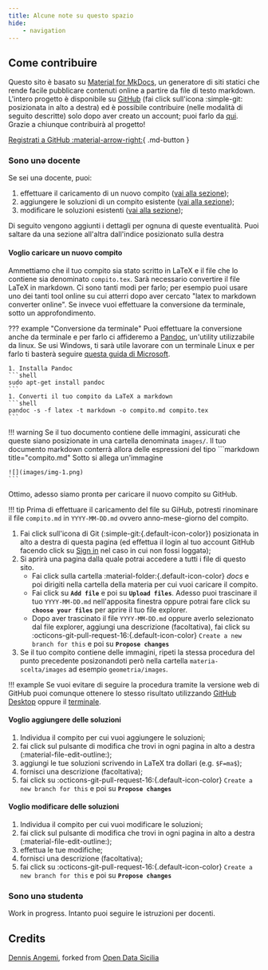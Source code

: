 ```yaml
---
title: Alcune note su questo spazio
hide:
    - navigation
---
```


## Come contribuire

Questo sito è basato su [Material for MkDocs](https://squidfunk.github.io/mkdocs-material/), un generatore di siti statici che rende facile pubblicare contenuti online a partire da file di testo markdown. L'intero progetto è disponibile su [GitHub](https://github.com/unict-dmi/DFA-compiti) (fai click sull'icona :simple-git: posizionata in alto a destra) ed è possibile contribuire (nelle modalità di seguito descritte) solo dopo aver creato un account; puoi farlo da [qui](https://github.com/signup). Grazie a chiunque contribuirà al progetto!

[Registrati a GitHub :material-arrow-right:](https://github.com/signup){ .md-button }


### Sono unə docente

Se sei unə docente, puoi:

1. effettuare il caricamento di un nuovo compito ([vai alla sezione](#voglio-caricare-un-nuovo-compito));
2. aggiungere le soluzioni di un compito esistente ([vai alla sezione](#voglio-aggiungere-delle-soluzioni));
3. modificare le soluzioni esistenti ([vai alla sezione](#voglio-modificare-delle-soluzioni));

Di seguito vengono aggiunti i dettagli per ognuna di queste eventualità. Puoi saltare da una sezione all'altra dall'indice posizionato sulla destra

#### Voglio caricare un nuovo compito
Ammettiamo che il tuo compito sia stato scritto in LaTeX e il file che lo contiene sia denominato `compito.tex`. Sarà necessario convertire il file LaTeX in markdown. Ci sono tanti modi per farlo; per esempio puoi usare uno dei tanti tool online su cui atterri dopo aver cercato "latex to markdown converter online". Se invece vuoi effettuare la conversione da terminale, sotto un approfondimento.

??? example "Conversione da terminale"
    Puoi effettuare la conversione anche da terminale e per farlo ci affideremo a [Pandoc](https://pandoc.org/), un'utility utilizzabile da linux. Se usi Windows, ti sarà utile lavorare con un terminale Linux e per farlo ti basterà seguire [questa guida di Microsoft](https://learn.microsoft.com/it-it/windows/wsl/install). 

    1. Installa Pandoc
    ```shell
    sudo apt-get install pandoc
    ```
    1. Converti il tuo compito da LaTeX a markdown
    ```shell
    pandoc -s -f latex -t markdown -o compito.md compito.tex
    ```

!!! warning
    Se il tuo documento contiene delle immagini, assicurati che queste siano posizionate in una cartella denominata `images/`. Il tuo documento markdown conterrà allora delle espressioni del tipo
    ```markdown title="compito.md"
    Sotto si allega un'immagine

    ![](images/img-1.png)
    ```

Ottimo, adesso siamo prontə per caricare il nuovo compito su GitHub.

!!! tip 
    Prima di effettuare il caricamento del file su GiHub, potresti rinominare il file `compito.md` in `YYYY-MM-DD.md` ovvero anno-mese-giorno del compito.

1. Fai click sull'icona di Git (:simple-git:{.default-icon-color}) posizionata in alto a destra di questa pagina (ed effettua il login al tuo account GitHub facendo click su [Sign in](https://github.com/login) nel caso in cui non fossi loggatə);
1. Si aprirà una pagina dalla quale potrai accedere a tutti i file di questo sito.
    - Fai click sulla cartella :material-folder:{.default-icon-color} *docs* e poi dirigiti nella cartella della materia per cui vuoi caricare il compito.
    - Fai click su **`Add file`** e poi su **`Upload files`**. Adesso puoi trascinare il tuo `YYYY-MM-DD.md` nell'apposita finestra oppure potrai fare click su **`choose your files`** per aprire il tuo file explorer.
    - Dopo aver trascinato il file `YYYY-MM-DD.md` oppure averlo selezionato dal file explorer, aggiungi una descrizione (facoltativa), fai click su :octicons-git-pull-request-16:{.default-icon-color} `Create a new branch for this` e poi su **`Propose changes`**
1. Se il tuo compito contiene delle immagini, ripeti la stessa procedura del punto precedente posizonandoti però nella cartella `materia-scelta/images` ad esempio `geometria/images`.

!!! example
    Se vuoi evitare di seguire la procedura tramite la versione web di GitHub puoi comunque ottenere lo stesso risultato utilizzando [GitHub Desktop](https://desktop.github.com/) oppure il [terminale](https://git-scm.com/downloads).


#### Voglio aggiungere delle soluzioni
1. Individua il compito per cui vuoi aggiungere le soluzioni;
1. fai click sul pulsante di modifica che trovi in ogni pagina in alto a destra (:material-file-edit-outline:);
1. aggiungi le tue soluzioni scrivendo in LaTeX tra dollari (e.g. `$F=ma$`);
1. fornisci una descrizione (facoltativa);
1. fai click su :octicons-git-pull-request-16:{.default-icon-color} `Create a new branch for this` e poi su **`Propose changes`**

#### Voglio modificare delle soluzioni
1. Individua il compito per cui vuoi modificare le soluzioni;
1. fai click sul pulsante di modifica che trovi in ogni pagina in alto a destra (:material-file-edit-outline:);
1. effettua le tue modifiche;
1. fornisci una descrizione (facoltativa);
1. fai click su :octicons-git-pull-request-16:{.default-icon-color} `Create a new branch for this` e poi su **`Propose changes`**

### Sono unə studentə
Work in progress. Intanto puoi seguire le istruzioni per docenti.

## Credits
[Dennis Angemi](https://twitter.com/DennisAngemi), forked from [Open Data Sicilia](https://github.com/opendatasicilia/ods-mkdocs-material) 
